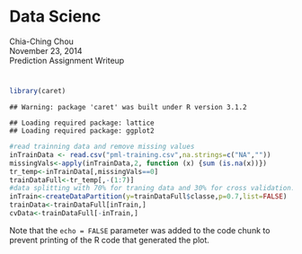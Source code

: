 # Data Scienc
Chia-Ching Chou  
November 23, 2014  
Prediction Assignment Writeup

#





```r
library(caret)
```

```
## Warning: package 'caret' was built under R version 3.1.2
```

```
## Loading required package: lattice
## Loading required package: ggplot2
```

```r
#read trainning data and remove missing values
inTrainData <- read.csv("pml-training.csv",na.strings=c("NA",""))
missingVals<-apply(inTrainData,2, function (x) {sum (is.na(x))})
tr_temp<-inTrainData[,missingVals==0]
trainDataFull<-tr_temp[,-(1:7)]
#data splitting with 70% for traning data and 30% for cross validation.
inTrain<-createDataPartition(y=trainDataFull$classe,p=0.7,list=FALSE)
trainData<-trainDataFull[inTrain,]
cvData<-trainDataFull[-inTrain,]
```





Note that the `echo = FALSE` parameter was added to the code chunk to prevent printing of the R code that generated the plot.
